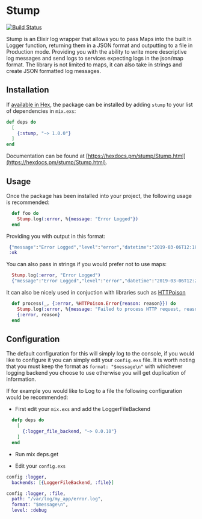 # Stump
[![Build Status](https://travis-ci.org/bbc/stump.svg?branch=master)](https://travis-ci.org/bbc/stump)

Stump is an Elixir log wrapper that allows you to pass Maps into the built in Logger function, returning them in a JSON format and outputting to a file in Production mode.
Providing you with the ability to write more descriptive log messages and send logs to services expecting logs in the json/map format.
The library is not limited to maps, it can also take in strings and create JSON formatted log messages.

## Installation

If [available in Hex](https://hex.pm/docs/publish), the package can be installed
by adding `stump` to your list of dependencies in `mix.exs`:

```elixir
def deps do
  [
    {:stump, "~> 1.0.0"}
  ]
end
```

Documentation can be found at [https://hexdocs.pm/stump/Stump.html](https://hexdocs.pm/stump/Stump.html).

## Usage
Once the package has been installed into your project, the following usage is recommended:

```elixir
  def foo do
    Stump.log(:error, %{message: "Error Logged"})
  end
```

Providing you with output in this format:
 ```elixir
  {"message":"Error Logged","level":"error","datetime":"2019-03-06T12:18:24.179731Z"}
  :ok
```

You can also pass in strings if you would prefer not to use maps:

```elixir
  Stump.log(:error, "Error Logged")
  {"message":"Error Logged","level":"error","datetime":"2019-03-06T12:21:52.661587Z"}
```

It can also be nicely used in conjuction with libraries such as [HTTPoison](https://github.com/edgurgel/httpoison)

```elixir
  def process(_, {:error, %HTTPoison.Error{reason: reason}}) do
    Stump.log(:error, %{message: "Failed to process HTTP request, reason: #{reason}", event: "HTTPoison.Error"})
    {:error, reason}
  end
```

## Configuration

The default configuration for this will simply log to the console, if you would like to configure it you can simply edit your `config.exs` file.
It is worth noting that you must keep the format as `format: "$message\n"` with whichever logging backend you choose to use otherwise you will get duplication of information.

If for example you would like to Log to a file the following configuration would be recommended:

- First edit your `mix.exs` and add the LoggerFileBackend

```elixir
  defp deps do
    [
      {:logger_file_backend, "~> 0.0.10"}
    ]
  end
```

- Run mix deps.get

- Edit your `config.exs`

```elixir
config :logger,
  backends: [{LoggerFileBackend, :file}]

config :logger, :file,
  path: "/var/log/my_app/error.log",
  format: "$message\n",
  level: :debug
```